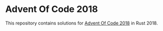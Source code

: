 # Advent Of Code 2018

This repository contains solutions for [Advent Of Code 2018](https://adventofcode.com/2018/)
in Rust 2018.
